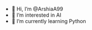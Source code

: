 - 👋 Hi, I’m @ArshiaA99
- 👀 I’m interested in AI
- 🌱 I’m currently learning Python

<!---
ArshiaA99/ArshiaA99 is a ✨ special ✨ repository because its `README.md` (this file) appears on your GitHub profile.
You can click the Preview link to take a look at your changes.
--->
